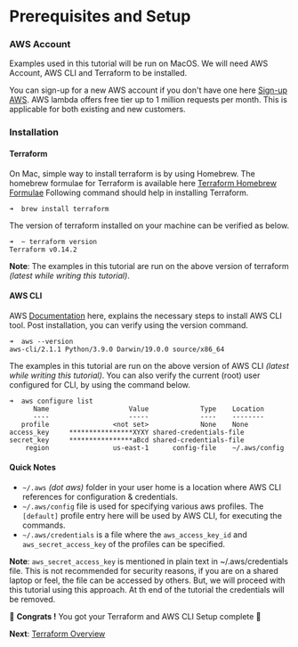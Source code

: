 # Prerequisites and Setup

### AWS Account
Examples used in this tutorial will be run on MacOS. We will need AWS Account, AWS CLI and Terraform to be installed.

You can sign-up for a new AWS account if you don't have one here [Sign-up AWS](https://portal.aws.amazon.com/billing/signup#/start). 
AWS lambda offers free tier up to 1 million requests per month. This is applicable for both existing and new customers.

### Installation

#### Terraform
On Mac, simple way to install terraform is by using Homebrew. The homebrew formulae for Terraform is available here
[Terraform Homebrew Formulae](https://formulae.brew.sh/formula/terraform)
Following command should help in installing Terraform. 

```
➜  brew install terraform
```

The version of terraform installed on your machine can be verified as below.

```
➜  ~ terraform version
Terraform v0.14.2
```
**Note**: The examples in this tutorial are run on the above version of terraform _(latest while writing this tutorial)_.

#### AWS CLI
AWS [Documentation](https://docs.aws.amazon.com/cli/latest/userguide/install-cliv2-mac.html) here, explains the necessary 
steps to install AWS CLI tool. Post installation, you can verify using the version command. 

```
➜  aws --version
aws-cli/2.1.1 Python/3.9.0 Darwin/19.0.0 source/x86_64
```

The examples in this tutorial are run on the above version of AWS CLI _(latest while writing this tutorial)_. 
You can also verify the current (root) user configured for CLI, by using the command below.
```
➜  aws configure list
      Name                    Value             Type    Location
      ----                    -----             ----    --------
   profile                <not set>             None    None
access_key     ****************XYXY shared-credentials-file
secret_key     ****************aBcd shared-credentials-file
    region                us-east-1      config-file    ~/.aws/config
```

#### Quick Notes
- `~/.aws` _(dot aws)_ folder in your user home is a location where AWS CLI references for configuration & credentials. 
- `~/.aws/config` file is used for specifying various aws profiles.
    The `[default]` profile entry here will be used by AWS CLI, for executing the commands. 
- `~/.aws/credentials` is a file where the `aws_access_key_id` and `aws_secret_access_key` of the profiles can be specified. 

**Note**: `aws_secret_access_key` is mentioned in plain text in ~/.aws/credentials file. This is not recommended for 
security reasons, if you are on a shared laptop or feel, the file can be accessed by others. But, we will proceed with 
this tutorial using this approach. At th end of the tutorial the credentials will be removed. 

🏁 **Congrats !** You got your Terraform and AWS CLI Setup complete 🏁

**Next**: [Terraform Overview](03-terraform-overview.md)